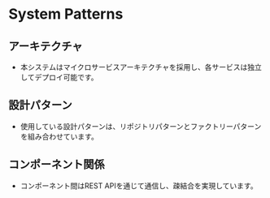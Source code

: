 # System Patterns

## アーキテクチャ
- 本システムはマイクロサービスアーキテクチャを採用し、各サービスは独立してデプロイ可能です。

## 設計パターン
- 使用している設計パターンは、リポジトリパターンとファクトリーパターンを組み合わせています。

## コンポーネント関係
- コンポーネント間はREST APIを通じて通信し、疎結合を実現しています。

